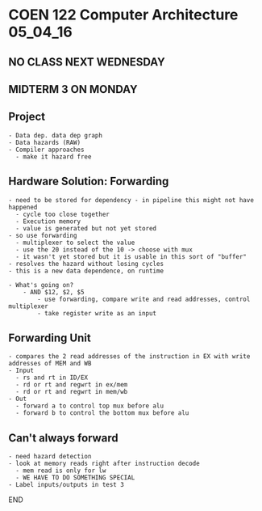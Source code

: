 # COEN 122 Computer Architecture 05_04_16

## NO CLASS NEXT WEDNESDAY

## MIDTERM 3 ON MONDAY

## Project

    - Data dep. data dep graph
    - Data hazards (RAW)
    - Compiler approaches
      - make it hazard free

## Hardware Solution: Forwarding

    - need to be stored for dependency - in pipeline this might not have happened
      - cycle too close together
      - Execution memory
      - value is generated but not yet stored
    - so use forwarding
      - multiplexer to select the value
      - use the 20 instead of the 10 -> choose with mux
      - it wasn't yet stored but it is usable in this sort of "buffer"
    - resolves the hazard without losing cycles
    - this is a new data dependence, on runtime

    - What's going on?
        - AND $12, $2, $5
            - use forwarding, compare write and read addresses, control multiplexer
            - take register write as an input

## Forwarding Unit

    - compares the 2 read addresses of the instruction in EX with write addresses of MEM and WB
    - Input
      - rs and rt in ID/EX
      - rd or rt and regwrt in ex/mem
      - rd or rt and regwrt in mem/wb
    - Out
      - forward a to control top mux before alu
      - forward b to control the bottom mux before alu

## Can't always forward

    - need hazard detection
    - look at memory reads right after instruction decode
      - mem read is only for lw
      - WE HAVE TO DO SOMETHING SPECIAL
    - Label inputs/outputs in test 3

END
